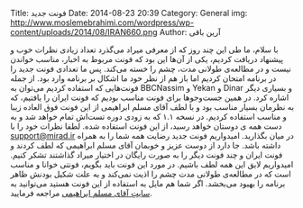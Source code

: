 Title: فونت جدید
Date: 2014-08-23 20:39
Category: General
img: http://www.moslemebrahimi.com/wordpress/wp-content/uploads/2014/08/IRAN660.png
Author: آرین باقی

با سلام،
ما طی این چند روز که از معرفی میراد می‌گذرد تعداد زیادی نظرات خوب و پیشنهاد دریافت کردیم، یکی از آن‌ها این بود که فونت مربوط به اخبار، مناسب خواندن نیست و در مطالعه‌ی طولانی مدت، چشم را خسته می‌کند. پس ما تعدادی فونت جدید را در برنامه امتحان کردیم اما باز هم از نظر خود ما اشکال بر برنامه وارد بود. از جمله فونت‌هایی که استفاده کردیم می‌توان به BBCNassim و Yekan و Dinar و بسیاری دیگر اشاره کرد. در همین جست‌و‌جو‌ها برای فونت مناسب بودیم که فونت ایران را یافتیم، که به نظرمان بسیار مناسب بود و با لطف آقای مسلم ابراهیمی از این فونت فوق العاده زیبا و مناسب استفاده کردیم. در نسخه ۱.۱ که به زودی دوره تست‌اش تمام خواهد شد و به دست همه ی دوستان خواهد رسید، از این فونت استفاده شده. لطفا نظرات خود را با support@mirad.ir در میان بگذارید.
امیدواریم فونت جدید رضایت همه شما را به همراه داشته باشد. جا دارد از دوست عزیز و خوبمان آقای مسلم ابراهیمی که لطف کردند و فونت ایران و چند فونت دیگر را به صورت رایگان در اختیار میراد گذاشتند تشکر کنیم. امیدواریم لایق این همه لطف باشیم.
در مورد این فونت باید بگویم، فونتی خوانا و مناسب است که در مطالعه‌ی طولانی مدت چشم را اذیت نمی‌کند و به علت شکیل بودنش ظاهر برنامه را بهبود می‌بخشد. اگر شما هم مایل به استفاده از این فونت هستید می‌توانید به [سایتِ آقای مسلم ابراهیمی](http://www.moslemebrahimi.com) مراجعه فرمایید.
